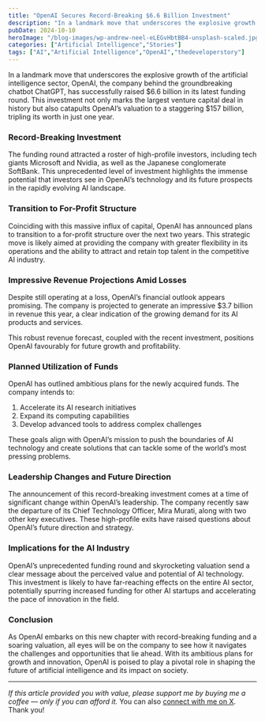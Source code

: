 ```yaml
---
title: "OpenAI Secures Record-Breaking $6.6 Billion Investment"
description: "In a landmark move that underscores the explosive growth of the artificial intelligence sector, OpenAI, the company behind the groundbreaking chatbot ChatGPT, has successfully raised $6.6 billion in its latest funding round. This investment not only marks the largest venture capital deal in history but also catapults OpenAI&#8217;s valuation to a staggering $157 billion, tripling [&hellip;]"
pubDate: 2024-10-10
heroImage: "/blog-images/wp-andrew-neel-eLEGvHbtBB4-unsplash-scaled.jpg"
categories: ["Artificial Intelligence","Stories"]
tags: ["AI","Artificial Intelligence","OpenAI","thedeveloperstory"]
---
```


In a landmark move that underscores the explosive growth of the artificial intelligence sector, OpenAI, the company behind the groundbreaking chatbot ChatGPT, has successfully raised $6.6 billion in its latest funding round. This investment not only marks the largest venture capital deal in history but also catapults OpenAI’s valuation to a staggering $157 billion, tripling its worth in just one year.

### Record-Breaking Investment

The funding round attracted a roster of high-profile investors, including tech giants Microsoft and Nvidia, as well as the Japanese conglomerate SoftBank. This unprecedented level of investment highlights the immense potential that investors see in OpenAI’s technology and its future prospects in the rapidly evolving AI landscape.

### Transition to For-Profit Structure

Coinciding with this massive influx of capital, OpenAI has announced plans to transition to a for-profit structure over the next two years. This strategic move is likely aimed at providing the company with greater flexibility in its operations and the ability to attract and retain top talent in the competitive AI industry.

### Impressive Revenue Projections Amid Losses

Despite still operating at a loss, OpenAI’s financial outlook appears promising. The company is projected to generate an impressive $3.7 billion in revenue this year, a clear indication of the growing demand for its AI products and services.

This robust revenue forecast, coupled with the recent investment, positions OpenAI favourably for future growth and profitability.

### Planned Utilization of Funds

OpenAI has outlined ambitious plans for the newly acquired funds. The company intends to:

1.  Accelerate its AI research initiatives
2.  Expand its computing capabilities
3.  Develop advanced tools to address complex challenges

These goals align with OpenAI’s mission to push the boundaries of AI technology and create solutions that can tackle some of the world’s most pressing problems.

### Leadership Changes and Future Direction

The announcement of this record-breaking investment comes at a time of significant change within OpenAI’s leadership. The company recently saw the departure of its Chief Technology Officer, Mira Murati, along with two other key executives. These high-profile exits have raised questions about OpenAI’s future direction and strategy.

### Implications for the AI Industry

OpenAI’s unprecedented funding round and skyrocketing valuation send a clear message about the perceived value and potential of AI technology. This investment is likely to have far-reaching effects on the entire AI sector, potentially spurring increased funding for other AI startups and accelerating the pace of innovation in the field.

### Conclusion

As OpenAI embarks on this new chapter with record-breaking funding and a soaring valuation, all eyes will be on the company to see how it navigates the challenges and opportunities that lie ahead. With its ambitious plans for growth and innovation, OpenAI is poised to play a pivotal role in shaping the future of artificial intelligence and its impact on society.

* * *

_If this article provided you with value, please support me by buying me a coffee — only if you can afford it._ You can also [connect with me on X](https://x.com/vivek_naskar). Thank you!